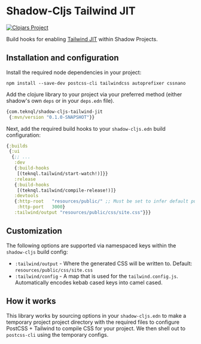 # Shadow-Cljs Tailwind JIT
[![Clojars Project](https://img.shields.io/clojars/v/com.teknql/shadow-cljs-tailwind-jit.svg)](https://clojars.org/com.teknql/shadow-cljs-tailwind-jit)

Build hooks for enabling [Tailwind
JIT](https://tailwindcss.com/docs/just-in-time-mode) within Shadow Projects.

## Installation and configuration

Install the required node dependencies in your project:

```
npm install --save-dev postcss-cli tailwindcss autoprefixer cssnano
```

Add the clojure library to your project via your preferred method (either
shadow's own `deps` or in your `deps.edn` file).

```clj
{com.teknql/shadow-cljs-tailwind-jit
 {:mvn/version "0.1.0-SNAPSHOT"}}
```

Next, add the required build hooks to your `shadow-cljs.edn` build configuration:


```clj
{:builds
 {:ui
  {;; ...
   :dev
   {:build-hooks
    [(teknql.tailwind/start-watch!)]}}
   :release
   {:build-hooks
    [(teknql.tailwind/compile-release!)]}
   :devtools
   {:http-root   "resources/public/" ;; Must be set to infer default purge targets.
    :http-port   3000}
   :tailwind/output "resources/public/css/site.css"}}}
```

## Customization

The following options are supported via namespaced keys within the `shadow-cljs` build config:


- `:tailwind/output` - Where the generated CSS will be written to. Default:
  `resources/public/css/site.css`
- `:tailwind/config` - A map that is used for the `tailwind.config.js`. Automatically encodes kebab
  cased keys into camel cased.

## How it works

This library works by sourcing options in your `shadow-cljs.edn` to make a temporary project
project directory with the required files to configure PostCSS + Tailwind to compile CSS for
your project. We then shell out to `postcss-cli` using the temporary configs.
